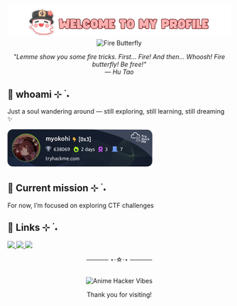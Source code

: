 <div align="center">
  <img src="images/hutao.png" width="600" alt="Hu Tao">
</div>

<div align="center">
  <img src="https://i.pinimg.com/originals/66/59/d9/6659d960e03590b66214fecc7aaa9ef2.gif" width="300" alt="Fire Butterfly">
</div>
<p align="center"><em>"Lemme show you some fire tricks. First... Fire! And then... Whoosh! Fire butterfly! Be free!"<br>— Hu Tao</em></p>


## 👻 whoami ⊹ ࣪ ˖

Just a soul wandering around — still exploring, still learning, still dreaming ✨

![TryHackMe Stats](https://raw.githubusercontent.com/zxhry/zxhry/master/assets/thm_propic.png)


## 🌸 Current mission ⊹ ࣪ ˖
<!---
> _"Even if you are a novice, keep moving forward."_
--->
For now, I’m focused on exploring CTF challenges

<!---
## ☁️ Other interests ⊹ ࣪ ˖
- illustration (anime-inspired)
- comic-making
- 2d animation
- game development 
--->

<!---
## 🦋 My blog ⊹ ࣪ ˖

<p>
  <a href="https://myos-esc.gitbook.io">
    <img src="https://img.shields.io/badge/GITBOOK-%23d9b9b4?style=for-the-badge&logo=gitbook&logoColor=black" />
  </a>
  <a href="https://medium.com/@cloud-in-the-sky">
    <img src="https://img.shields.io/badge/MEDIUM-%23d9b9b4?style=for-the-badge&logo=medium&logoColor=black" />
  </a>
</p> --->

## 🔗 Links ⊹ ࣪ ˖

<p>
  <a href="https://myos-esc.gitbook.io">
    <img src="https://img.shields.io/badge/GITBOOK-%23d9b9b4?style=for-the-badge&logo=gitbook&logoColor=black" />
  </a>
  <a href="https://www.linkedin.com/in/sitizahrasafa">
    <img src="https://img.shields.io/badge/LINKEDIN-%23d9b9b4?style=for-the-badge&logo=linkedin&logoColor=black" />
  </a>
  <a href="https://x.com/myong_spc">
    <img src="https://img.shields.io/badge/TWITTER-%23d9b9b4?style=for-the-badge&logo=x&logoColor=black" />
  </a>
</p>
<!---
  <a href="https://www.youtube.com/@rhy_orchid">
    <img src="https://img.shields.io/badge/YOUTUBE-%23d9b9b4?style=for-the-badge&logo=youtube&logoColor=black" />
  </a>
  <a href="https://open.spotify.com/user/31iqoff6fy37lclkkblgqefj7cny?si=d4babd74f9054453">
    <img src="https://img.shields.io/badge/SPOTIFY-%23d9b9b4?style=for-the-badge&logo=spotify&logoColor=black" />
  </a>
</p> --->

<p align="center">───── ⋆⋅☆⋅⋆ ─────</p>⠀⠀⠀⠀⠀⠀

<div align="center">
  <img src="https://media.tenor.com/QG3DI3swR4oAAAAM/hu-tao.gif" width="100" alt="Anime Hacker Vibes">
</div>
<p align="center">Thank you for visiting!</p>

<!---
zxhry/zxhry is a ✨ special ✨ repository because its `README.md` (this file) appears on your GitHub profile.
You can click the Preview link to take a look at your changes.
--->
